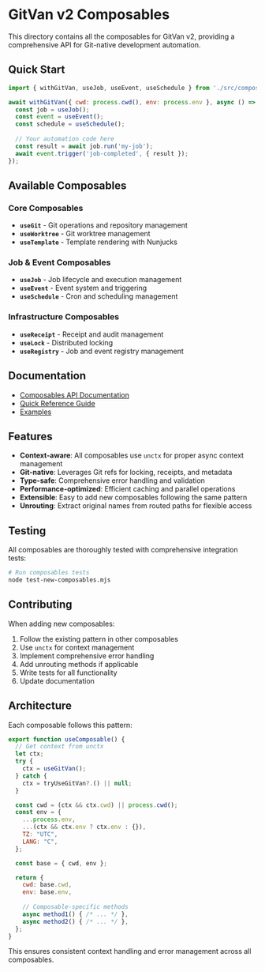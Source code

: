 # GitVan v2 Composables

This directory contains all the composables for GitVan v2, providing a comprehensive API for Git-native development automation.

## Quick Start

```javascript
import { withGitVan, useJob, useEvent, useSchedule } from './src/composables/index.mjs';

await withGitVan({ cwd: process.cwd(), env: process.env }, async () => {
  const job = useJob();
  const event = useEvent();
  const schedule = useSchedule();
  
  // Your automation code here
  const result = await job.run('my-job');
  await event.trigger('job-completed', { result });
});
```

## Available Composables

### Core Composables
- **`useGit`** - Git operations and repository management
- **`useWorktree`** - Git worktree management
- **`useTemplate`** - Template rendering with Nunjucks

### Job & Event Composables
- **`useJob`** - Job lifecycle and execution management
- **`useEvent`** - Event system and triggering
- **`useSchedule`** - Cron and scheduling management

### Infrastructure Composables
- **`useReceipt`** - Receipt and audit management
- **`useLock`** - Distributed locking
- **`useRegistry`** - Job and event registry management

## Documentation

- [Composables API Documentation](../docs/api/composables.md)
- [Quick Reference Guide](../docs/api/composables-quick-reference.md)
- [Examples](../docs/examples/composables-examples.md)

## Features

- **Context-aware**: All composables use `unctx` for proper async context management
- **Git-native**: Leverages Git refs for locking, receipts, and metadata
- **Type-safe**: Comprehensive error handling and validation
- **Performance-optimized**: Efficient caching and parallel operations
- **Extensible**: Easy to add new composables following the same pattern
- **Unrouting**: Extract original names from routed paths for flexible access

## Testing

All composables are thoroughly tested with comprehensive integration tests:

```bash
# Run composables tests
node test-new-composables.mjs
```

## Contributing

When adding new composables:

1. Follow the existing pattern in other composables
2. Use `unctx` for context management
3. Implement comprehensive error handling
4. Add unrouting methods if applicable
5. Write tests for all functionality
6. Update documentation

## Architecture

Each composable follows this pattern:

```javascript
export function useComposable() {
  // Get context from unctx
  let ctx;
  try {
    ctx = useGitVan();
  } catch {
    ctx = tryUseGitVan?.() || null;
  }

  const cwd = (ctx && ctx.cwd) || process.cwd();
  const env = {
    ...process.env,
    ...(ctx && ctx.env ? ctx.env : {}),
    TZ: "UTC",
    LANG: "C",
  };

  const base = { cwd, env };

  return {
    cwd: base.cwd,
    env: base.env,
    
    // Composable-specific methods
    async method1() { /* ... */ },
    async method2() { /* ... */ },
  };
}
```

This ensures consistent context handling and error management across all composables.

